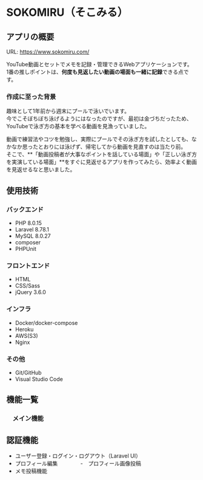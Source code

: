 # SOKOMIRU（そこみる）

## アプリの概要
URL: https://www.sokomiru.com/

YouTube動画とセットでメモを記録・管理できるWebアプリケーションです。<br>
1番の推しポイントは、**何度も見返したい動画の場面も一緒に記録**できる点です。

### 作成に至った背景
趣味として1年前から週末にプールで泳いでいます。<br>
今でこそぼちぼち泳げるようにはなったのですが、最初は金づちだったため、YouTubeで泳ぎ方の基本を学べる動画を見漁っていました。<br>

動画で練習法やコツを勉強し、実際にプールでその泳ぎ方を試したとしても、なかなか思ったとおりには泳げず、帰宅してから動画を見直すのは当たり前。<br>
そこで、**「動画投稿者が大事なポイントを話している場面」や「正しい泳ぎ方を実演している場面」**をすぐに見返せるアプリを作ってみたら、効率よく動画を見返せるなと思いました。


## 使用技術

### バックエンド
- PHP 8.0.15
- Laravel 8.78.1
- MySQL 8.0.27
- composer
- PHPUnit

### フロントエンド
- HTML
- CSS/Sass
- jQuery 3.6.0

### インフラ
- Docker/docker-compose
- Heroku
- AWS(S3)
- Nginx

### その他
- Git/GitHub
- Visual Studio Code


## 機能一覧
### 　メイン機能

## 認証機能
- ユーザー登録・ログイン・ログアウト（Laravel UI） 
- プロフィール編集
　　　　-　プロフィール画像投稿 
- メモ投稿機能

